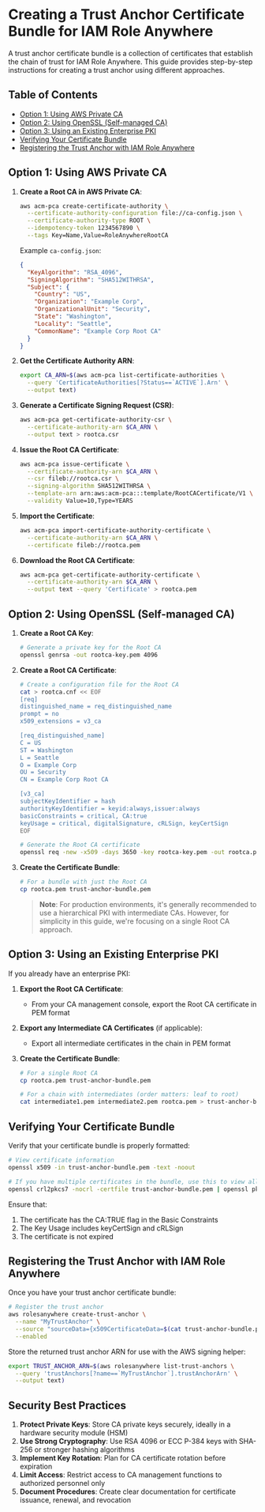 # Creating a Trust Anchor Certificate Bundle for IAM Role Anywhere

A trust anchor certificate bundle is a collection of certificates that establish the chain of trust for IAM Role Anywhere. This guide provides step-by-step instructions for creating a trust anchor using different approaches.

## Table of Contents

- [Option 1: Using AWS Private CA](#option-1-using-aws-private-ca)
- [Option 2: Using OpenSSL (Self-managed CA)](#option-2-using-openssl-self-managed-ca)
- [Option 3: Using an Existing Enterprise PKI](#option-3-using-an-existing-enterprise-pki)
- [Verifying Your Certificate Bundle](#verifying-your-certificate-bundle)
- [Registering the Trust Anchor with IAM Role Anywhere](#registering-the-trust-anchor-with-iam-role-anywhere)

## Option 1: Using AWS Private CA

1. **Create a Root CA in AWS Private CA**:

   ```bash
   aws acm-pca create-certificate-authority \
     --certificate-authority-configuration file://ca-config.json \
     --certificate-authority-type ROOT \
     --idempotency-token 1234567890 \
     --tags Key=Name,Value=RoleAnywhereRootCA
   ```

   Example `ca-config.json`:
   ```json
   {
     "KeyAlgorithm": "RSA_4096",
     "SigningAlgorithm": "SHA512WITHRSA",
     "Subject": {
       "Country": "US",
       "Organization": "Example Corp",
       "OrganizationalUnit": "Security",
       "State": "Washington",
       "Locality": "Seattle",
       "CommonName": "Example Corp Root CA"
     }
   }
   ```

2. **Get the Certificate Authority ARN**:

   ```bash
   export CA_ARN=$(aws acm-pca list-certificate-authorities \
     --query 'CertificateAuthorities[?Status==`ACTIVE`].Arn' \
     --output text)
   ```

3. **Generate a Certificate Signing Request (CSR)**:

   ```bash
   aws acm-pca get-certificate-authority-csr \
     --certificate-authority-arn $CA_ARN \
     --output text > rootca.csr
   ```

4. **Issue the Root CA Certificate**:

   ```bash
   aws acm-pca issue-certificate \
     --certificate-authority-arn $CA_ARN \
     --csr fileb://rootca.csr \
     --signing-algorithm SHA512WITHRSA \
     --template-arn arn:aws:acm-pca:::template/RootCACertificate/V1 \
     --validity Value=10,Type=YEARS
   ```

5. **Import the Certificate**:

   ```bash
   aws acm-pca import-certificate-authority-certificate \
     --certificate-authority-arn $CA_ARN \
     --certificate fileb://rootca.pem
   ```

6. **Download the Root CA Certificate**:

   ```bash
   aws acm-pca get-certificate-authority-certificate \
     --certificate-authority-arn $CA_ARN \
     --output text --query 'Certificate' > rootca.pem
   ```

## Option 2: Using OpenSSL (Self-managed CA)

1. **Create a Root CA Key**:

   ```bash
   # Generate a private key for the Root CA
   openssl genrsa -out rootca-key.pem 4096
   ```

2. **Create a Root CA Certificate**:

   ```bash
   # Create a configuration file for the Root CA
   cat > rootca.cnf << EOF
   [req]
   distinguished_name = req_distinguished_name
   prompt = no
   x509_extensions = v3_ca
   
   [req_distinguished_name]
   C = US
   ST = Washington
   L = Seattle
   O = Example Corp
   OU = Security
   CN = Example Corp Root CA
   
   [v3_ca]
   subjectKeyIdentifier = hash
   authorityKeyIdentifier = keyid:always,issuer:always
   basicConstraints = critical, CA:true
   keyUsage = critical, digitalSignature, cRLSign, keyCertSign
   EOF
   
   # Generate the Root CA certificate
   openssl req -new -x509 -days 3650 -key rootca-key.pem -out rootca.pem -config rootca.cnf
   ```

3. **Create the Certificate Bundle**:

   ```bash
   # For a bundle with just the Root CA
   cp rootca.pem trust-anchor-bundle.pem
   ```

   > **Note**: For production environments, it's generally recommended to use a hierarchical PKI with intermediate CAs. However, for simplicity in this guide, we're focusing on a single Root CA approach.

## Option 3: Using an Existing Enterprise PKI

If you already have an enterprise PKI:

1. **Export the Root CA Certificate**:
   - From your CA management console, export the Root CA certificate in PEM format

2. **Export any Intermediate CA Certificates** (if applicable):
   - Export all intermediate certificates in the chain in PEM format

3. **Create the Certificate Bundle**:

   ```bash
   # For a single Root CA
   cp rootca.pem trust-anchor-bundle.pem
   
   # For a chain with intermediates (order matters: leaf to root)
   cat intermediate1.pem intermediate2.pem rootca.pem > trust-anchor-bundle.pem
   ```

## Verifying Your Certificate Bundle

Verify that your certificate bundle is properly formatted:

```bash
# View certificate information
openssl x509 -in trust-anchor-bundle.pem -text -noout

# If you have multiple certificates in the bundle, use this to view all
openssl crl2pkcs7 -nocrl -certfile trust-anchor-bundle.pem | openssl pkcs7 -print_certs -text -noout
```

Ensure that:
1. The certificate has the CA:TRUE flag in the Basic Constraints
2. The Key Usage includes keyCertSign and cRLSign
3. The certificate is not expired

## Registering the Trust Anchor with IAM Role Anywhere

Once you have your trust anchor certificate bundle:

```bash
# Register the trust anchor
aws rolesanywhere create-trust-anchor \
  --name "MyTrustAnchor" \
  --source "sourceData={x509CertificateData=$(cat trust-anchor-bundle.pem | base64 -w 0)}" \
  --enabled
```

Store the returned trust anchor ARN for use with the AWS signing helper:

```bash
export TRUST_ANCHOR_ARN=$(aws rolesanywhere list-trust-anchors \
  --query 'trustAnchors[?name==`MyTrustAnchor`].trustAnchorArn' \
  --output text)
```

## Security Best Practices

1. **Protect Private Keys**: Store CA private keys securely, ideally in a hardware security module (HSM)
2. **Use Strong Cryptography**: Use RSA 4096 or ECC P-384 keys with SHA-256 or stronger hashing algorithms
3. **Implement Key Rotation**: Plan for CA certificate rotation before expiration
4. **Limit Access**: Restrict access to CA management functions to authorized personnel only
5. **Document Procedures**: Create clear documentation for certificate issuance, renewal, and revocation
